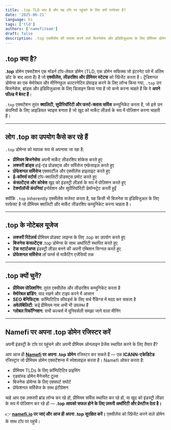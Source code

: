 ```yaml
---
title: .top TLD क्या है और यह टॉप पर पहुंचने के लिए क्यों परफेक्ट है?
date: '2025-06-21'
language: hi
tags: ['tld']
authors: ['namefiteam']
draft: false
description: .top एक्सीलेंस की तलाश करने वाले बिजनेसेस और इंडिविजुअल्स के लिए प्रीमियम डोमेन है। जानें कि यह पहली रैंकिंग हासिल करने और ऑनलाइन सफलता पाने के लिए क्यों परफेक्ट च्वाइस है।
---
```


## **.top क्या है?**

**.top** डोमेन एक्सटेंशन एक मॉडर्न टॉप-लेवल डोमेन (TLD, एक डोमेन सफिक्स जो इंटरनेट पते में अंतिम डॉट के बाद आता है) है जो **एक्सीलेंस, लीडरशिप और प्रीमियर स्टेटस** को रिप्रेजेंट करता है। ट्रेडिशनल डोमेन्स का एक मेमोरेबल और मीनिंगफुल अल्टरनेटिव प्रोवाइड करने के लिए लॉन्च किया गया, `.top` उन बिजनेसेस, ब्रांड्स और इंडिविजुअल्स के लिए डिज़ाइन किया गया है जो कन्वे करना चाहते हैं कि वे **अपने फील्ड में बेस्ट हैं**।

`.top` एक्सटेंशन तुरंत **क्वालिटी, सुपीरियॉरिटी और फर्स्ट-क्लास सर्विस** कम्युनिकेट करता है, जो इसे उन कंपनियों के लिए आइडियल च्वाइस बनाता है जो खुद को मार्केट लीडर्स के रूप में पोज़िशन करना चाहती हैं।

---

## **लोग .top का उपयोग कैसे कर रहे हैं**

`.top` डोमेन्स को व्यापक रूप से अपनाया जा रहा है:

* **प्रीमियम बिजनेसेस** अपनी मार्केट लीडरशिप शोकेस करते हुए
* **लक्जरी ब्रांड्स** हाई-एंड प्रोडक्ट्स और सर्विसेज एम्फ़ेसाइज़ करते हुए
* **प्रोफेशनल सर्विसेज** एक्सपर्टीज़ और एक्सीलेंस हाइलाइट करते हुए
* **ई-कॉमर्स स्टोर्स** टॉप-क्वालिटी प्रोडक्ट्स प्रमोट करते हुए
* **कंसल्टेंट्स और कोचेस** खुद को इंडस्ट्री लीडर्स के रूप में पोज़िशन करते हुए
* **टेक्नॉलॉजी कंपनियां** इनोवेशन और सुपीरियॉरिटी डेमॉन्स्ट्रेट करती हुईं

क्योंकि `.top` inherently एक्सीलेंस सजेस्ट करता है, यह किसी भी बिजनेस या इंडिविजुअल के लिए परफेक्ट है जो प्रीमियम क्वालिटी और मार्केट लीडरशिप कम्युनिकेट करना चाहता है।

---

## **.top के नोटेबल यूजेज**

* **लक्जरी रिटेलर्स** प्रीमियम प्रोडक्ट लाइन्स के लिए .top का उपयोग करते हुए
* **बिजनेस कंसल्टेंट्स** .top डोमेन्स के साथ अथॉरिटी स्थापित करते हुए
* **टेक स्टार्टअप्स** इंडस्ट्री लीडर बनने की अपनी एम्बिशन सिग्नल करते हुए
* **प्रोफेशनल सर्विसेज** लॉ फर्म्स से मार्केटिंग एजेंसियों तक

---

## **.top क्यों चुनें?**

* **प्रीमियम पोज़िशनिंग**: तुरंत एक्सीलेंस और लीडरशिप कम्युनिकेट करता है
* **मेमोरेबल ब्रांडिंग**: याद रखने और टाइप करने में आसान
* **SEO बेनिफिट्स**: कॉम्पिटिटिव कीवर्ड्स के लिए सर्च रैंकिंग्स में मदद कर सकता है
* **अवेलेबिलिटी**: कई प्रीमियम नाम अभी भी उपलब्ध हैं
* **ग्लोबल रिकॉग्निशन**: सभी कल्चर्स में यूनिवर्सली समझा जाने वाला मीनिंग

---

## **Namefi पर अपना .top डोमेन रजिस्टर करें**

अपनी इंडस्ट्री के टॉप पर पहुंचने और अपनी प्रीमियम ऑनलाइन प्रेजेंस स्थापित करने के लिए तैयार हैं?

आप आज ही **[Namefi](https://namefi.io) पर अपना .top डोमेन** रजिस्टर कर सकते हैं — एक **ICANN-एक्रेडिटेड** रजिस्ट्रार जो प्रीमियम डोमेन एक्सटेंशन्स में स्पेशलाइज़ करता है। Namefi ऑफर करता है:

* प्रीमियम TLDs के लिए कॉम्पिटिटिव प्राइसिंग
* एडवांस्ड डोमेन मैनेजमेंट टूल्स
* बिजनेस डोमेन्स के लिए एक्सपर्ट सपोर्ट
* प्रोफेशनल सर्विसेज के साथ इंटीग्रेशन

चाहे आप एक लक्जरी ब्रांड लॉन्च कर रहे हों, प्रीमियम सर्विस स्थापित कर रहे हों, या खुद को इंडस्ट्री लीडर के रूप में पोज़िशन कर रहे हों — **.top आपको सफल होने के लिए ज़रूरी अथॉरिटी और प्रेस्टीज देता है।**

👉 **[namefi.io](https://namefi.io) पर जाएं और आज ही अपना .top सुरक्षित करें।**
एक्सीलेंस को रिप्रेजेंट करने वाले डोमेन के साथ टॉप पर पहुंचें।